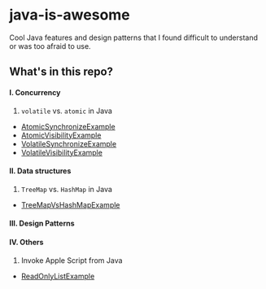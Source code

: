 # java-is-awesome

Cool Java features and design patterns that I found difficult to understand or was too afraid to use.

## What's in this repo?
#### I. Concurrency
1. `volatile` vs. `atomic` in Java
  - [AtomicSynchronizeExample](https://github.com/vu-luong/java-is-awesome/blob/master/src/main/java/com/vuluong/concurrency/AtomicSynchronizeExample.java)
  - [AtomicVisibilityExample](https://github.com/vu-luong/java-is-awesome/blob/master/src/main/java/com/vuluong/concurrency/AtomicVisibilityExample.java)
  - [VolatileSynchronizeExample](https://github.com/vu-luong/java-is-awesome/blob/master/src/main/java/com/vuluong/concurrency/VolatileSynchronizeExample.java)
  - [VolatileVisibilityExample](https://github.com/vu-luong/java-is-awesome/blob/master/src/main/java/com/vuluong/concurrency/VolatileVisibilityExample.java)
  
#### II. Data structures
1. `TreeMap` vs. `HashMap` in Java
  - [TreeMapVsHashMapExample](https://github.com/vu-luong/java-is-awesome/blob/master/src/main/java/com/vuluong/datastructure/TreeMapVsHashMapExample.java)
  
#### III. Design Patterns

#### IV. Others
1. Invoke Apple Script from Java
  - [ReadOnlyListExample](https://github.com/vu-luong/java-is-awesome/blob/master/src/main/java/com/vuluong/datastructure/GetListExample.java)
